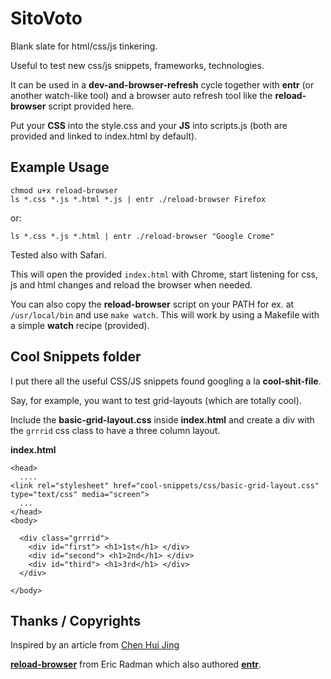 SitoVoto
========

Blank slate for html/css/js tinkering.

Useful to test new css/js snippets, frameworks, technologies. 

It can be used in a **__dev-and-browser-refresh__** cycle together with **entr** (or another watch-like tool) and a browser auto refresh tool like the **reload-browser** script provided here.

Put your **CSS** into the style.css and your **JS** into scripts.js (both are provided and linked to index.html by default).

Example Usage
-------------

    chmod u+x reload-browser
    ls *.css *.js *.html *.js | entr ./reload-browser Firefox


or:


    ls *.css *.js *.html | entr ./reload-browser "Google Crome"


Tested also with Safari.

This will open the provided `index.html` with Chrome, start listening for css, js and html changes and reload the browser when needed.

You can also copy the **reload-browser** script on your PATH for ex. at `/usr/local/bin` and use `make watch`. This will work by using a Makefile with a simple **watch** recipe (provided).

Cool Snippets folder
--------------------

I put there all the useful CSS/JS snippets found googling a la **cool-shit-file**.

Say, for example, you want to test grid-layouts (which are totally cool).

Include the **basic-grid-layout.css** inside **index.html** and create a div with the `grrrid` css class to have a three column layout.

**index.html**


    <head>
      ....
    <link rel="stylesheet" href="cool-snippets/css/basic-grid-layout.css" type="text/css" media="screen">
      ...
    </head>
    <body>
    
      <div class="grrrid">
        <div id="first"> <h1>1st</h1> </div>
        <div id="second"> <h1>2nd</h1> </div>
        <div id="third"> <h1>3rd</h1> </div>
      </div>
    
    </body>

Thanks / Copyrights
-------------------

Inspired by an article from [Chen Hui Jing](https://www.chenhuijing.com/blog/css-grid-flexbox-combo/#🎹)

[**reload-browser**](http://entrproject.org/scripts/reload-browser) from Eric Radman which also authored [**entr**](http://entrproject.org/).